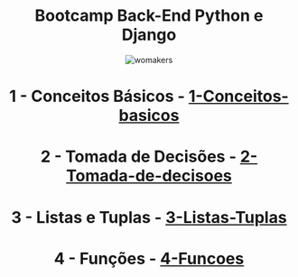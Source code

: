 
<div align="center">
<h1> Bootcamp Back-End Python e Django</h1>

![womakers](https://github.com/luanaxcardoso/Exercicios-WoMakersCode/assets/112970416/72222a89-f0f7-4b2c-a30e-00495a0ecaa7)


# 1 - Conceitos Básicos - [1-Conceitos-basicos](1-Conceitos-basicos)
# 2 - Tomada de Decisões - [2-Tomada-de-decisoes](2-Tomada-de-decisoes)
# 3 - Listas e Tuplas - [3-Listas-Tuplas](3-Listas-Tuplas)
# 4 - Funções - [4-Funcoes](4-Funcoes)

